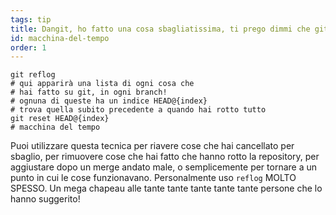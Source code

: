 ```yaml
---
tags: tip
title: Dangit, ho fatto una cosa sbagliatissima, ti prego dimmi che git ha una macchina del tempo‽
id: macchina-del-tempo
order: 1
---
```


```git
git reflog
# qui apparirà una lista di ogni cosa che
# hai fatto su git, in ogni branch!
# ognuna di queste ha un indice HEAD@{index}
# trova quella subito precedente a quando hai rotto tutto
git reset HEAD@{index}
# macchina del tempo
```

Puoi utilizzare questa tecnica per riavere cose che hai cancellato per sbaglio, per rimuovere cose che hai fatto che hanno rotto la repository, per aggiustare dopo un merge andato male, o semplicemente per tornare a un punto in cui le cose funzionavano. Personalmente uso `reflog` MOLTO SPESSO. Un mega chapeau alle tante tante tante tante tante persone che lo hanno suggerito!